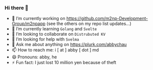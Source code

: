 ### Hi there 👋

- 🔭 I’m currently working on https://github.com/m2np-Development-Group/m2npapp (see the others on my repo list updates...)
- 🌱 I’m currently learning `Golang` and `Svelte`
- 👯 I’m looking to collaborate on `Distrubuted KV`
- 🤔 I’m looking for help with `Svelma`
- 💬 Ask me about anything on https://plurk.com/abbychau
- 📫 How to reach me: i [ at ] abby [ dot ] md
- 😄 Pronouns: abby, he
- ⚡ Fun fact: I just lost 10 million yen because of theft
